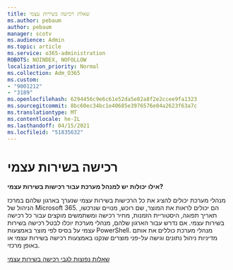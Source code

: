 ```yaml
---
title: שאלת רכישה בשירות עצמי
ms.author: pebaum
author: pebaum
manager: scotv
ms.audience: Admin
ms.topic: article
ms.service: o365-administration
ROBOTS: NOINDEX, NOFOLLOW
localization_priority: Normal
ms.collection: Adm_O365
ms.custom:
- "9001212"
- "3189"
ms.openlocfilehash: 6294456c9e6c61e52da5e02a8f2e2ccee9fa1323
ms.sourcegitcommit: 8bc60ec34bc1e40685e3976576e04a2623f63a7c
ms.translationtype: MT
ms.contentlocale: he-IL
ms.lasthandoff: 04/15/2021
ms.locfileid: "51835632"
---
```

# <a name="self-service-purchase"></a>רכישה בשירות עצמי

**אילו יכולות יש למנהל מערכת עבור רכישות בשירות עצמי?**

מנהלי מערכת יכולים להציג את כל הרכישות בשירות עצמי שנערך בארגון שלהם במרכז הניהול של Microsoft 365. הם יכולים לראות את המוצר, שם רוכש, מנויים שנרכשו, תאריך תפוגה, היסטוריית הזמנות, מחיר רכישה ומשתמשים מוקצים עבור כל רכישה בשירות עצמי.  אם נדרש עבור הארגון שלהם, מנהלי מערכת יוכלו לבטל רכישה בשירות עצמי על בסיס לפי מוצר באמצעות PowerShell.  מנהלי מערכת כוללים את אותם מדיניות ניהול נתונים וגישה על-פני מוצרים שנקנו באמצעות רכישה בשירות עצמי או באופן מרכזי.

[שאלות נפוצות לגבי רכישה בשירות עצמי](https://aka.ms/self-service-purchase-faq)

